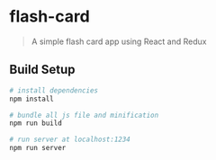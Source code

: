 # flash-card

> A simple flash card app using React and Redux

## Build Setup

``` bash
# install dependencies
npm install

# bundle all js file and minification
npm run build

# run server at localhost:1234
npm run server
```